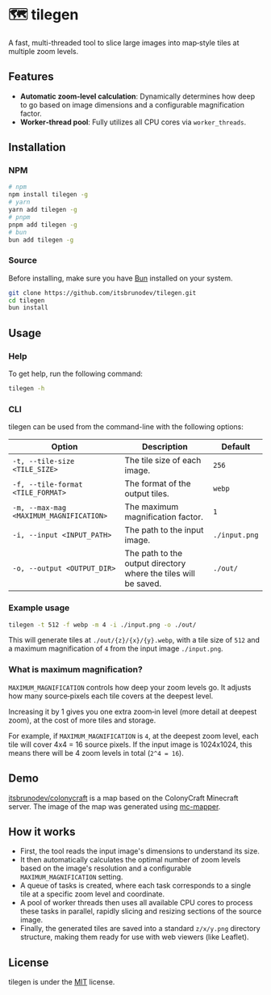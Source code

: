 # 🗺️ tilegen

A fast, multi-threaded tool to slice large images into map‑style tiles at multiple zoom levels.

## Features

- **Automatic zoom‑level calculation**: Dynamically determines how deep to go based on image dimensions and a configurable magnification factor.
- **Worker‑thread pool**: Fully utilizes all CPU cores via `worker_threads`.

## Installation

### NPM

```bash
# npm
npm install tilegen -g
# yarn
yarn add tilegen -g
# pnpm
pnpm add tilegen -g
# bun
bun add tilegen -g
```

### Source

Before installing, make sure you have [Bun](https://bun.sh/docs/installation) installed on your system.

```bash
git clone https://github.com/itsbrunodev/tilegen.git
cd tilegen
bun install
````

## Usage

### Help

To get help, run the following command:

```bash
tilegen -h
```

### CLI

tilegen can be used from the command-line with the following options:

| Option | Description | Default |
| --- | --- | --- |
| `-t, --tile-size <TILE_SIZE>` | The tile size of each image. | `256` |
| `-f, --tile-format <TILE_FORMAT>` | The format of the output tiles. | `webp` |
| `-m, --max-mag <MAXIMUM_MAGNIFICATION>` | The maximum magnification factor. | `1` |
| `-i, --input <INPUT_PATH>` | The path to the input image. | `./input.png` |
| `-o, --output <OUTPUT_DIR>` | The path to the output directory where the tiles will be saved. | `./out/` |

### Example usage

```bash
tilegen -t 512 -f webp -m 4 -i ./input.png -o ./out/
```

This will generate tiles at `./out/{z}/{x}/{y}.webp`, with a tile size of `512` and a maximum magnification of `4` from the input image `./input.png`.

### What is maximum magnification?

`MAXIMUM_MAGNIFICATION` controls how deep your zoom levels go. It adjusts how many source‑pixels each tile covers at the deepest level.

Increasing it by 1 gives you one extra zoom‑in level (more detail at deepest zoom), at the cost of more tiles and storage.

For example, if `MAXIMUM_MAGNIFICATION` is `4`, at the deepest zoom level, each tile will cover 4x4 = 16 source pixels. If the input image is 1024x1024, this means there will be 4 zoom levels in total (`2^4 = 16`).

## Demo

[itsbrunodev/colonycraft](https://github.com/itsbrunodev/colonycraft) is a map based on the ColonyCraft Minecraft server. The image of the map was generated using [mc-mapper](https://github.com/itsbrunodev/mc-mapper).

## How it works

- First, the tool reads the input image's dimensions to understand its size.
- It then automatically calculates the optimal number of zoom levels based on the image's resolution and a configurable `MAXIMUM_MAGNIFICATION` setting.
- A queue of tasks is created, where each task corresponds to a single tile at a specific zoom level and coordinate.
- A pool of worker threads then uses all available CPU cores to process these tasks in parallel, rapidly slicing and resizing sections of the source image.
- Finally, the generated tiles are saved into a standard `z/x/y.png` directory structure, making them ready for use with web viewers (like Leaflet).

## License

tilegen is under the [MIT](./LICENSE.md) license.
